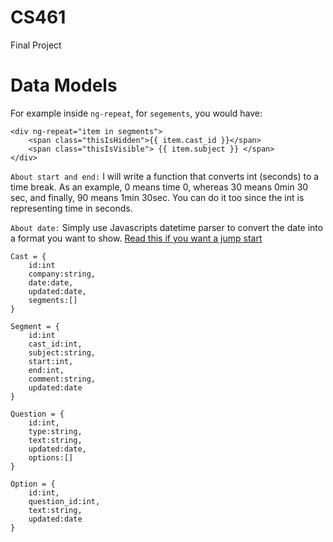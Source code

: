 CS461
=====

Final Project

Data Models
=====

For example inside `ng-repeat`, for `segements`, you would have:
```
<div ng-repeat="item in segments">
    <span class="thisIsHidden">{{ item.cast_id }}</span>
    <span class="thisIsVisible"> {{ item.subject }} </span>
</div>
```

`About start and end:` I will write a function that converts int (seconds) to a time break. As an example, 0 means time 0, whereas 30 means 0min 30 sec, and finally, 90 means 1min 30sec. You can do it too since the int is representing time in seconds.

`About date:` Simply use Javascripts datetime parser to convert the date into a format you want to show. [Read this if you want a jump start]

```
Cast = {
    id:int
    company:string,
    date:date,
    updated:date,
    segments:[]
}

Segment = {
    id:int
    cast_id:int,
    subject:string,
    start:int,
    end:int,
    comment:string,
    updated:date
}

Question = {
    id:int,
    type:string,
    text:string,
    updated:date,
    options:[]
}

Option = {
    id:int,
    question_id:int,
    text:string,
    updated:date
}
```

[Read this if you want a jump start]: http://jacwright.com/projects/javascript/date_format/
